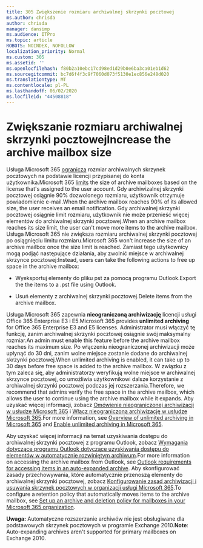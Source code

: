 ```yaml
---
title: 305 Zwiększenie rozmiaru archiwalnej skrzynki pocztowej
ms.author: chrisda
author: chrisda
manager: dansimp
ms.audience: ITPro
ms.topic: article
ROBOTS: NOINDEX, NOFOLLOW
localization_priority: Normal
ms.custom: 305
ms.assetid: ''
ms.openlocfilehash: f80b2a10ebc17cd98ed1d29b0e6ba3ca01eb1d62
ms.sourcegitcommit: bc7d6f4f3c9f7060d073f5130e1ec856e248d020
ms.translationtype: MT
ms.contentlocale: pl-PL
ms.lasthandoff: 06/02/2020
ms.locfileid: "44508818"
---
```

# <a name="increase-the-archive-mailbox-size"></a><span data-ttu-id="a8db5-102">Zwiększanie rozmiaru archiwalnej skrzynki pocztowej</span><span class="sxs-lookup"><span data-stu-id="a8db5-102">Increase the archive mailbox size</span></span>

<span data-ttu-id="a8db5-103">Usługa Microsoft 365 [ogranicza](https://docs.microsoft.com/office365/servicedescriptions/exchange-online-service-description/exchange-online-limits#mailbox-storage-limits) rozmiar archiwalnych skrzynek pocztowych na podstawie licencji przypisanej do konta użytkownika.</span><span class="sxs-lookup"><span data-stu-id="a8db5-103">Microsoft 365 [limits](https://docs.microsoft.com/office365/servicedescriptions/exchange-online-service-description/exchange-online-limits#mailbox-storage-limits) the size of archive mailboxes based on the license that's assigned to the user account.</span></span> <span data-ttu-id="a8db5-104">Gdy archiwizalnej skrzynki pocztowej osiągnie 90% dozwolonego rozmiaru, użytkownik otrzymuje powiadomienie e-mail.</span><span class="sxs-lookup"><span data-stu-id="a8db5-104">When the archive mailbox reaches 90% of its allowed size, the user receives an email notification.</span></span> <span data-ttu-id="a8db5-105">Gdy archiwalnej skrzynki pocztowej osiągnie limit rozmiaru, użytkownik nie może przenieść więcej elementów do archiwalnej skrzynki pocztowej.</span><span class="sxs-lookup"><span data-stu-id="a8db5-105">When an archive mailbox reaches its size limit, the user can't move more items to the archive mailbox.</span></span> <span data-ttu-id="a8db5-106">Usługa Microsoft 365 nie zwiększa rozmiaru archiwalnej skrzynki pocztowej po osiągnięciu limitu rozmiaru.</span><span class="sxs-lookup"><span data-stu-id="a8db5-106">Microsoft 365 won't increase the size of an archive mailbox once the size limit is reached.</span></span> <span data-ttu-id="a8db5-107">Zamiast tego użytkownicy mogą podjąć następujące działania, aby zwolnić miejsce w archiwalnej skrzynce pocztowej:</span><span class="sxs-lookup"><span data-stu-id="a8db5-107">Instead, users can take the following actions to free up space in the archive mailbox:</span></span>

- <span data-ttu-id="a8db5-108">Wyeksportuj elementy do pliku pst za pomocą programu Outlook.</span><span class="sxs-lookup"><span data-stu-id="a8db5-108">Export the the items to a .pst file using Outlook.</span></span>

- <span data-ttu-id="a8db5-109">Usuń elementy z archiwalnej skrzynki pocztowej.</span><span class="sxs-lookup"><span data-stu-id="a8db5-109">Delete items from the archive mailbox.</span></span>

<span data-ttu-id="a8db5-110">Usługa Microsoft 365 zapewnia **nieograniczoną archiwizację** licencji usługi Office 365 Enterprise E3 i E5.</span><span class="sxs-lookup"><span data-stu-id="a8db5-110">Microsoft 365 provides **unlimited archiving** for Office 365 Enterprise E3 and E5 licenses.</span></span> <span data-ttu-id="a8db5-111">Administrator musi włączyć tę funkcję, zanim archiwalnej skrzynki pocztowej osiągnie swój maksymalny rozmiar.</span><span class="sxs-lookup"><span data-stu-id="a8db5-111">An admin must enable this feature before the archive mailbox reaches its maximum size.</span></span> <span data-ttu-id="a8db5-112">Po włączeniu nieograniczonej archiwizacji może upłynąć do 30 dni, zanim wolne miejsce zostanie dodane do archiwalnej skrzynki pocztowej.</span><span class="sxs-lookup"><span data-stu-id="a8db5-112">When unlimited archiving is enabled, it can take up to 30 days before free space is added to the archive mailbox.</span></span> <span data-ttu-id="a8db5-113">W związku z tym zaleca się, aby administratorzy weryfikują wolne miejsce w archiwalnej skrzynce pocztowej, co umożliwia użytkownikowi dalsze korzystanie z archiwalnej skrzynki pocztowej podczas jej rozszerzania.</span><span class="sxs-lookup"><span data-stu-id="a8db5-113">Therefore, we recommend that admins verify the free space in the archive mailbox, which allows the user to continue using the archive mailbox while it expands.</span></span> <span data-ttu-id="a8db5-114">Aby uzyskać więcej informacji, zobacz [Omówienie nieograniczonej archiwizacji w usłudze Microsoft 365](https://docs.microsoft.com/microsoft-365/compliance/unlimited-archiving) i [Włącz nieograniczoną archiwizację w usłudze Microsoft 365](https://docs.microsoft.com/microsoft-365/compliance/enable-unlimited-archiving).</span><span class="sxs-lookup"><span data-stu-id="a8db5-114">For more information, see [Overview of unlimited archiving in Microsoft 365](https://docs.microsoft.com/microsoft-365/compliance/unlimited-archiving) and [Enable unlimited archiving in Microsoft 365](https://docs.microsoft.com/microsoft-365/compliance/enable-unlimited-archiving).</span></span>

<span data-ttu-id="a8db5-115">Aby uzyskać więcej informacji na temat uzyskiwania dostępu do archiwalnej skrzynki pocztowej z programu Outlook, zobacz [Wymagania dotyczące programu Outlook dotyczące uzyskiwania dostępu do elementów w automatycznie rozwiniętym archiwum](https://docs.microsoft.com/microsoft-365/compliance/unlimited-archiving#outlook-requirements-for-accessing-items-in-an-auto-expanded-archive).</span><span class="sxs-lookup"><span data-stu-id="a8db5-115">For more information on accessing the archive mailbox from Outlook, see [Outlook requirements for accessing items in an auto-expanded archive](https://docs.microsoft.com/microsoft-365/compliance/unlimited-archiving#outlook-requirements-for-accessing-items-in-an-auto-expanded-archive).</span></span> <span data-ttu-id="a8db5-116">Aby skonfigurować zasady przechowywania, które automatycznie przenoszą elementy do archiwalnej skrzynki pocztowej, zobacz [Konfigurowanie zasad archiwizacji i usuwania skrzynek pocztowych w organizacji usługi Microsoft 365](https://docs.microsoft.com/microsoft-365/compliance/set-up-an-archive-and-deletion-policy-for-mailboxes).</span><span class="sxs-lookup"><span data-stu-id="a8db5-116">To configure a retention policy that automatically moves items to the archive mailbox, see [Set up an archive and deletion policy for mailboxes in your Microsoft 365 organization](https://docs.microsoft.com/microsoft-365/compliance/set-up-an-archive-and-deletion-policy-for-mailboxes).</span></span>

<span data-ttu-id="a8db5-117">**Uwaga:** Automatyczne rozszerzanie archiwów nie jest obsługiwane dla podstawowych skrzynek pocztowych w programie Exchange 2010.</span><span class="sxs-lookup"><span data-stu-id="a8db5-117">**Note**: Auto-expanding archives aren't supported for primary mailboxes on Exchange 2010.</span></span>

